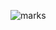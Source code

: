 
![marks](https://user-images.githubusercontent.com/38418734/67012457-1162c580-f10f-11e9-8a3e-e47a2fe5bcd9.png)

